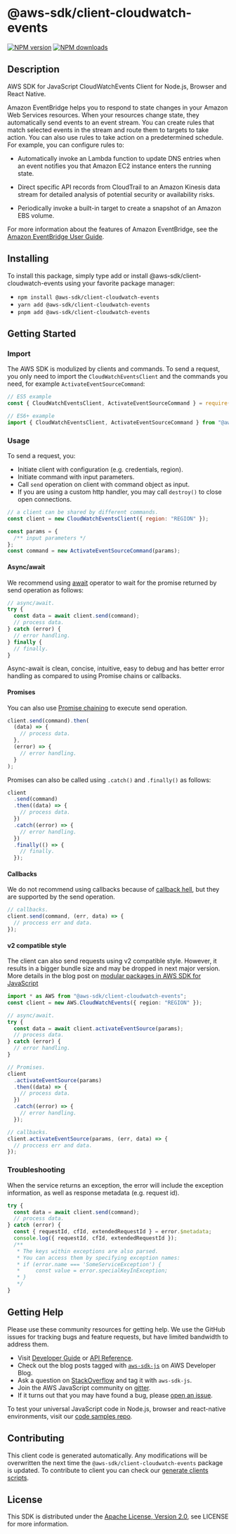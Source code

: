 # @aws-sdk/client-cloudwatch-events

[![NPM version](https://img.shields.io/npm/v/@aws-sdk/client-cloudwatch-events/latest.svg)](https://www.npmjs.com/package/@aws-sdk/client-cloudwatch-events)
[![NPM downloads](https://img.shields.io/npm/dm/@aws-sdk/client-cloudwatch-events.svg)](https://www.npmjs.com/package/@aws-sdk/client-cloudwatch-events)

## Description

AWS SDK for JavaScript CloudWatchEvents Client for Node.js, Browser and React Native.

<p>Amazon EventBridge helps you to respond to state changes in your Amazon Web Services resources. When your
resources change state, they automatically send events to an event stream. You can create
rules that match selected events in the stream and route them to targets to take action. You
can also use rules to take action on a predetermined schedule. For example, you can configure
rules to:</p>
<ul>
<li>
<p>Automatically invoke an Lambda function to update DNS entries when an event
notifies you that Amazon EC2 instance enters the running state.</p>
</li>
<li>
<p>Direct specific API records from CloudTrail to an Amazon Kinesis data stream for
detailed analysis of potential security or availability risks.</p>
</li>
<li>
<p>Periodically invoke a built-in target to create a snapshot of an Amazon EBS
volume.</p>
</li>
</ul>
<p>For more information about the features of Amazon EventBridge, see the <a href="https://docs.aws.amazon.com/eventbridge/latest/userguide">Amazon EventBridge User
Guide</a>.</p>

## Installing

To install this package, simply type add or install @aws-sdk/client-cloudwatch-events
using your favorite package manager:

- `npm install @aws-sdk/client-cloudwatch-events`
- `yarn add @aws-sdk/client-cloudwatch-events`
- `pnpm add @aws-sdk/client-cloudwatch-events`

## Getting Started

### Import

The AWS SDK is modulized by clients and commands.
To send a request, you only need to import the `CloudWatchEventsClient` and
the commands you need, for example `ActivateEventSourceCommand`:

```js
// ES5 example
const { CloudWatchEventsClient, ActivateEventSourceCommand } = require("@aws-sdk/client-cloudwatch-events");
```

```ts
// ES6+ example
import { CloudWatchEventsClient, ActivateEventSourceCommand } from "@aws-sdk/client-cloudwatch-events";
```

### Usage

To send a request, you:

- Initiate client with configuration (e.g. credentials, region).
- Initiate command with input parameters.
- Call `send` operation on client with command object as input.
- If you are using a custom http handler, you may call `destroy()` to close open connections.

```js
// a client can be shared by different commands.
const client = new CloudWatchEventsClient({ region: "REGION" });

const params = {
  /** input parameters */
};
const command = new ActivateEventSourceCommand(params);
```

#### Async/await

We recommend using [await](https://developer.mozilla.org/en-US/docs/Web/JavaScript/Reference/Operators/await)
operator to wait for the promise returned by send operation as follows:

```js
// async/await.
try {
  const data = await client.send(command);
  // process data.
} catch (error) {
  // error handling.
} finally {
  // finally.
}
```

Async-await is clean, concise, intuitive, easy to debug and has better error handling
as compared to using Promise chains or callbacks.

#### Promises

You can also use [Promise chaining](https://developer.mozilla.org/en-US/docs/Web/JavaScript/Guide/Using_promises#chaining)
to execute send operation.

```js
client.send(command).then(
  (data) => {
    // process data.
  },
  (error) => {
    // error handling.
  }
);
```

Promises can also be called using `.catch()` and `.finally()` as follows:

```js
client
  .send(command)
  .then((data) => {
    // process data.
  })
  .catch((error) => {
    // error handling.
  })
  .finally(() => {
    // finally.
  });
```

#### Callbacks

We do not recommend using callbacks because of [callback hell](http://callbackhell.com/),
but they are supported by the send operation.

```js
// callbacks.
client.send(command, (err, data) => {
  // proccess err and data.
});
```

#### v2 compatible style

The client can also send requests using v2 compatible style.
However, it results in a bigger bundle size and may be dropped in next major version. More details in the blog post
on [modular packages in AWS SDK for JavaScript](https://aws.amazon.com/blogs/developer/modular-packages-in-aws-sdk-for-javascript/)

```ts
import * as AWS from "@aws-sdk/client-cloudwatch-events";
const client = new AWS.CloudWatchEvents({ region: "REGION" });

// async/await.
try {
  const data = await client.activateEventSource(params);
  // process data.
} catch (error) {
  // error handling.
}

// Promises.
client
  .activateEventSource(params)
  .then((data) => {
    // process data.
  })
  .catch((error) => {
    // error handling.
  });

// callbacks.
client.activateEventSource(params, (err, data) => {
  // proccess err and data.
});
```

### Troubleshooting

When the service returns an exception, the error will include the exception information,
as well as response metadata (e.g. request id).

```js
try {
  const data = await client.send(command);
  // process data.
} catch (error) {
  const { requestId, cfId, extendedRequestId } = error.$metadata;
  console.log({ requestId, cfId, extendedRequestId });
  /**
   * The keys within exceptions are also parsed.
   * You can access them by specifying exception names:
   * if (error.name === 'SomeServiceException') {
   *     const value = error.specialKeyInException;
   * }
   */
}
```

## Getting Help

Please use these community resources for getting help.
We use the GitHub issues for tracking bugs and feature requests, but have limited bandwidth to address them.

- Visit [Developer Guide](https://docs.aws.amazon.com/sdk-for-javascript/v3/developer-guide/welcome.html)
  or [API Reference](https://docs.aws.amazon.com/AWSJavaScriptSDK/v3/latest/index.html).
- Check out the blog posts tagged with [`aws-sdk-js`](https://aws.amazon.com/blogs/developer/tag/aws-sdk-js/)
  on AWS Developer Blog.
- Ask a question on [StackOverflow](https://stackoverflow.com/questions/tagged/aws-sdk-js) and tag it with `aws-sdk-js`.
- Join the AWS JavaScript community on [gitter](https://gitter.im/aws/aws-sdk-js-v3).
- If it turns out that you may have found a bug, please [open an issue](https://github.com/aws/aws-sdk-js-v3/issues/new/choose).

To test your universal JavaScript code in Node.js, browser and react-native environments,
visit our [code samples repo](https://github.com/aws-samples/aws-sdk-js-tests).

## Contributing

This client code is generated automatically. Any modifications will be overwritten the next time the `@aws-sdk/client-cloudwatch-events` package is updated.
To contribute to client you can check our [generate clients scripts](https://github.com/aws/aws-sdk-js-v3/tree/main/scripts/generate-clients).

## License

This SDK is distributed under the
[Apache License, Version 2.0](http://www.apache.org/licenses/LICENSE-2.0),
see LICENSE for more information.
